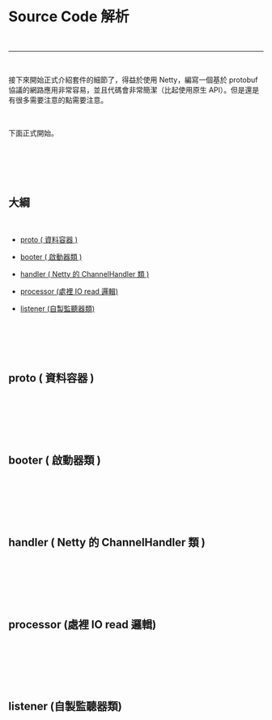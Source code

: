 # Source Code 解析

<br>

---

<br>

接下來開始正式介紹套件的細節了，得益於使用 Netty，編寫一個基於 protobuf 協議的網路應用非常容易，並且代碼會非常簡潔（比起使用原生 API）。但是還是有很多需要注意的點需要注意。

<br>

下面正式開始。

<br>
<br>
<br>
<br>

## 大綱

<br>

* [proto ( 資料容器 )](#1)

* [booter ( 啟動器類 )](#2)

* [handler ( Netty 的 ChannelHandler 類 )](#3)

* [processor (處裡 IO read 邏輯)](#4)

* [listener (自製監聽器類)](#5)

<br>
<br>
<br>
<br>

<div id='1'>

## proto ( 資料容器 )

<br>

<br>
<br>
<br>
<br>

<div id='2'>

## booter ( 啟動器類 )

<br>

<br>
<br>
<br>
<br>

<div id='3'>

## handler ( Netty 的 ChannelHandler 類 )

<br>

<br>
<br>
<br>
<br>

<div id='4'>

## processor (處裡 IO read 邏輯)

<br>

<br>
<br>
<br>
<br>

<div id='5'>

## listener (自製監聽器類)

<br>

<br>
<br>
<br>
<br>

